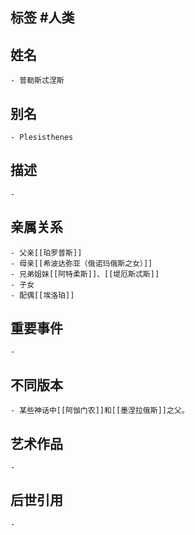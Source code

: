 ## 标签  #人类
## 姓名
	- 普勒斯忒涅斯
## 别名
	- Plesisthenes
## 描述
	-
## 亲属关系
	- 父亲[[珀罗普斯]]
	- 母亲[[希波达弥亚（俄诺玛俄斯之女）]]
	- 兄弟姐妹[[阿特柔斯]]、[[堤厄斯忒斯]]
	- 子女
	- 配偶[[埃洛珀]]
## 重要事件
	-
## 不同版本
	- 某些神话中[[阿伽门农]]和[[墨涅拉俄斯]]之父。
## 艺术作品
	-
## 后世引用
	-

